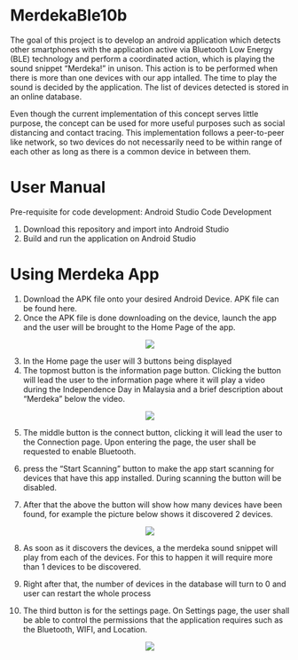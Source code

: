 # MerdekaBle10b

The goal of this project is to develop an android application which detects other smartphones with the application active via Bluetooth Low Energy (BLE) technology 
and perform a coordinated action, which is playing the sound snippet “Merdeka!” in unison. This action is to be performed when there is more than one devices with our app
intalled. The time to play the sound is decided by the application. The list of devices detected is stored in an online database.

Even though the current implementation of this concept serves little purpose, the concept can be used for more useful purposes such as social distancing and contact 
tracing. This implementation follows a peer-to-peer like network, so two devices do not necessarily need to be within range of each other as long as there is a common 
device in between them.

# User Manual

Pre-requisite for code development: Android Studio
Code Development
1.	Download this repository and import into Android Studio
2.	Build and run the application on Android Studio

# Using Merdeka App
1.	Download the APK file onto your desired Android Device. APK file can be found here.
2.	Once the APK file is done downloading on the device, launch the app and the user will be brought to the Home Page of the app.

<p align="center">
 <img src = "https://user-images.githubusercontent.com/93644714/165025392-6765995f-5554-400a-93d9-a207cf75d11f.png)">
</p>

3.	In the Home page the user will 3 buttons being displayed
4.	The topmost button is the information page button. Clicking the button will lead the user to the information page where it will play a video during the Independence Day in Malaysia and a brief description about “Merdeka” below the video.

<p align="center">
 <img src = "https://user-images.githubusercontent.com/93644714/165025601-47a30e3e-b11a-4a0b-b9e2-ca2b10a3f055.png">
</p>

5.	The middle button is the connect button, clicking it will lead the user to the Connection page. Upon entering the page, the user shall be requested to enable Bluetooth.

6.	press the “Start Scanning” button to make the app start scanning for devices that have this app installed. During scanning the button will be disabled.

7.	After that the above the button will show how many devices have been found, for example the picture below shows it discovered 2 devices.

<p align="center">
 <img src = "https://user-images.githubusercontent.com/93644714/165025680-d824b04f-6cb1-4680-807b-61e9c5b2e9fb.png">
</p>

8.	As soon as it discovers the devices, a the merdeka sound snippet will play from each of the devices. For this to happen it will require more than 1 devices to be discovered.
9.	Right after that, the number of devices in the database will turn to 0 and user can restart the whole process

10.	The third button is for the settings page. On Settings page, the user shall be able to control the permissions that the application requires such as the Bluetooth, WIFI, and Location.

<p align="center">
 <img src = "https://user-images.githubusercontent.com/93644714/165025700-e976364d-37e1-4f73-83e4-2536b47220b0.png">
</p>



